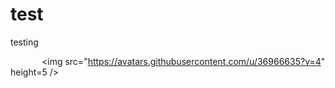 # test
testing

<img src="https://avatars.githubusercontent.com/u/36966635?v=4" height=5 /><img src="https://avatars.githubusercontent.com/u/36966635?v=4" height=5 /><img src="https://avatars.githubusercontent.com/u/36966635?v=4" height=5 /><img src="https://avatars.githubusercontent.com/u/36966635?v=4" height=5 /><img src="https://avatars.githubusercontent.com/u/36966635?v=4" height=5 /><img src="https://avatars.githubusercontent.com/u/36966635?v=4" height=5 /><img src="https://avatars.githubusercontent.com/u/36966635?v=4" height=5 /><img src="https://avatars.githubusercontent.com/u/36966635?v=4" height=5 /><img src="https://avatars.githubusercontent.com/u/36966635?v=4" height=5 /><img src="https://avatars.githubusercontent.com/u/36966635?v=4" height=5 />\<img src="https://avatars.githubusercontent.com/u/36966635?v=4" height=5 /><img src="https://avatars.githubusercontent.com/u/36966635?v=4" height=5 /><img src="https://avatars.githubusercontent.com/u/36966635?v=4" height=5 /><img src="https://avatars.githubusercontent.com/u/36966635?v=4" height=5 /><img src="https://avatars.githubusercontent.com/u/36966635?v=4" height=5 /><img src="https://avatars.githubusercontent.com/u/36966635?v=4" height=5 /><img src="https://avatars.githubusercontent.com/u/36966635?v=4" height=5 /><img src="https://avatars.githubusercontent.com/u/36966635?v=4" height=5 /><img src="https://avatars.githubusercontent.com/u/36966635?v=4" height=5 /><img src="https://avatars.githubusercontent.com/u/36966635?v=4" height=5 /><br/>
